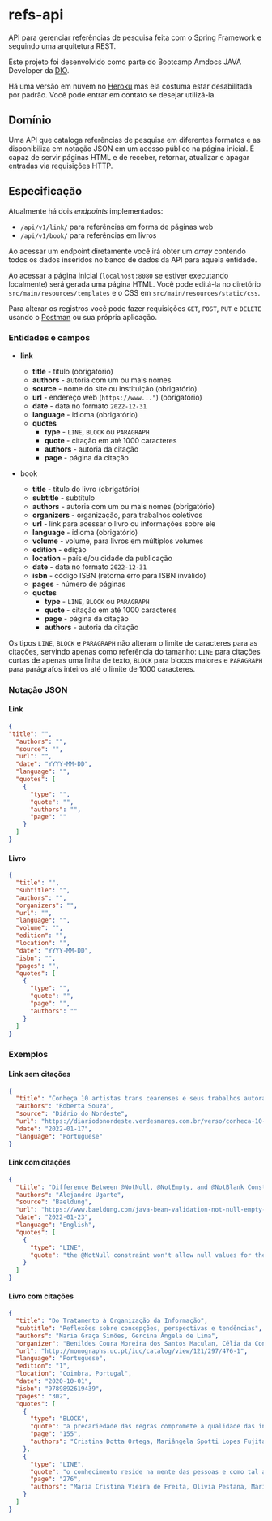 # refs-api

API para gerenciar referências de pesquisa feita com
o Spring Framework e seguindo uma arquitetura REST.

Este projeto foi desenvolvido como parte do Bootcamp
Amdocs JAVA Developer da [DIO](https://www.dio.me/).

Há uma versão em nuvem no
[Heroku](http://refs-api.herokuapp.com) mas ela costuma estar 
desabilitada por padrão. Você pode entrar em contato se desejar
utilizá-la.

## Domínio

Uma API que cataloga referências de pesquisa em diferentes formatos
e as disponibiliza em notação JSON em um acesso público na página
inicial. É capaz de servir páginas HTML e de receber, retornar,
atualizar e apagar entradas via requisições HTTP.

## Especificação

Atualmente há dois _endpoints_ implementados:

* `/api/v1/link/` para referências em forma de páginas web
* `/api/v1/book/` para referências em livros

Ao acessar um endpoint diretamente você irá obter um _array_ contendo
todos os dados inseridos no banco de dados da API para aquela entidade.

Ao acessar a página inicial (`localhost:8080` se estiver executando
localmente) será gerada uma página HTML. Você pode editá-la no diretório
`src/main/resources/templates` e o CSS em `src/main/resources/static/css`.

Para alterar os registros você pode fazer requisições `GET`, `POST`,
`PUT` e `DELETE` usando o
[Postman](https://www.postman.com/) ou sua própria aplicação.

### Entidades e campos

* **link**
    * **title** - título (obrigatório)
    * **authors** - autoria com um ou mais nomes
    * **source** - nome do site ou instituição (obrigatório)
    * **url** - endereço web (`https://www..."`) (obrigatório)
    * **date** - data no formato `2022-12-31`
    * **language** - idioma (obrigatório)
    * **quotes**
      * **type** - `LINE`, `BLOCK` ou `PARAGRAPH`
      * **quote** - citação em até 1000 caracteres
      * **authors** - autoria da citação
      * **page** - página da citação

* book
  * **title** - título do livro (obrigatório)
  * **subtitle** - subtítulo
  * **authors** - autoria com um ou mais nomes (obrigatório)
  * **organizers** - organização, para trabalhos coletivos
  * **url** - link para acessar o livro ou informações sobre ele 
  * **language** - idioma (obrigatório)
  * **volume** - volume, para livros em múltiplos volumes
  * **edition** - edição
  * **location** - país e/ou cidade da publicação
  * **date** - data no formato `2022-12-31`
  * **isbn** - código ISBN (retorna erro para ISBN inválido)
  * **pages** - número de páginas
  * **quotes**
    * **type** - `LINE`, `BLOCK` ou `PARAGRAPH`
    * **quote** - citação em até 1000 caracteres
    * **page** - página da citação
    * **authors** - autoria da citação

Os tipos `LINE`, `BLOCK` e `PARAGRAPH` não alteram o limite de caracteres
para as citações, servindo apenas como referência do tamanho: `LINE` para
citações curtas de apenas uma linha de texto, `BLOCK` para blocos maiores
e `PARAGRAPH` para parágrafos inteiros até o limite de 1000 caracteres.

### Notação JSON
#### Link
```json
{
"title": "",
  "authors": "",
  "source": "",
  "url": "",
  "date": "YYYY-MM-DD",
  "language": "",
  "quotes": [
    {
      "type": "",
      "quote": "",
      "authors": "",
      "page": ""
    }
  ]
}
```

#### Livro
```json
{
  "title": "",
  "subtitle": "",
  "authors": "",
  "organizers": "",
  "url": "",
  "language": "",
  "volume": "",
  "edition": "",
  "location": "",
  "date": "YYYY-MM-DD",
  "isbn": "",
  "pages": "",
  "quotes": [
    {
      "type": "",
      "quote": "",
      "page": "",
      "authors": ""
    }
  ]
}
```

### Exemplos
#### Link sem citações
```json
{
  "title": "Conheça 10 artistas trans cearenses e seus trabalhos autorais",
  "authors": "Roberta Souza",
  "source": "Diário do Nordeste",
  "url": "https://diariodonordeste.verdesmares.com.br/verso/conheca-10-artistas-trans-cearenses-e-seus-trabalhos-autorais-1.3179795",
  "date": "2022-01-17",
  "language": "Portuguese"
}
```

#### Link com citações
```json
{
  "title": "Difference Between @NotNull, @NotEmpty, and @NotBlank Constraints in Bean Validation",
  "authors": "Alejandro Ugarte",
  "source": "Baeldung",
  "url": "https://www.baeldung.com/java-bean-validation-not-null-empty-blank",
  "date": "2022-01-23",
  "language": "English",
  "quotes": [
    {
      "type": "LINE",
      "quote": "the @NotNull constraint won't allow null values for the constrained field(s). However, the field(s) can be empty."
    }
  ]
}
```

#### Livro com citações
```json
{
  "title": "Do Tratamento à Organização da Informação",
  "subtitle": "Reflexões sobre concepções, perspectivas e tendências",
  "authors": "Maria Graça Simões, Gercina Ângela de Lima",
  "organizer": "Benildes Coura Moreira dos Santos Maculan, Célia da Consolação Dias",
  "url": "http://monographs.uc.pt/iuc/catalog/view/121/297/476-1",
  "language": "Portuguese",
  "edition": "1",
  "location": "Coimbra, Portugal",
  "date": "2020-10-01",
  "isbn": "9789892619439",
  "pages": "302",
  "quotes": [
    {
      "type": "BLOCK",
      "quote": "a precariedade das regras compromete a qualidade das informações documentárias e a sua recuperação, sem que se possa estabelecer parâmetros confiáveis de avaliação. Pode-se, nessas circunstâncias, avaliar apenas a pobreza ou riqueza da recuperação, mas não o porquê ou o grau dos resultados atingidos",
      "page": "155",
      "authors": "Cristina Dotta Ortega, Mariângela Spotti Lopes Fujita, Maria da Graça Simões"
    },
    {
      "type": "LINE",
      "quote": "o conhecimento reside na mente das pessoas e como tal a priori nem pode ser gerido nem pode ser organizado",
      "page": "276",
      "authors": "Maria Cristina Vieira de Freita, Olívia Pestana, Maria Aparecida Moura"
    }
  ]
}
```